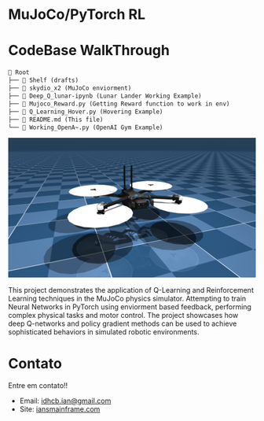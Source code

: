 # MuJoCo/PyTorch RL

# CodeBase WalkThrough

```tree
📁 Root
├── 📁 Shelf (drafts)
├── 📄 skydio_x2 (MuJoCo enviorment)
├── 📄 Deep_Q_lunar-ipynb (Lunar Lander Working Example)
├── 📄 Mujoco_Reward.py (Getting Reward function to work in env)
├── 📄 Q_Learning_Hover.py (Hovering Example)
├── 📄 README.md (This file)
└── 📄 Working_OpenA~.py (OpenAI Gym Example)
```

![Alt text](skydio_x2/x2.png)

This project demonstrates the application of Q-Learning and Reinforcement Learning techniques in the MuJoCo physics simulator. Attempting to train Neural Networks in PyTorch using enviorment based feedback, performing complex physical tasks and motor control. The project showcases how deep Q-networks and policy gradient methods can be used to achieve sophisticated behaviors in simulated robotic environments.

# Contato

Entre em contato!!

- Email: idhcb.ian@gmail.com
- Site: [iansmainframe.com](http://iansmainframe.com)

